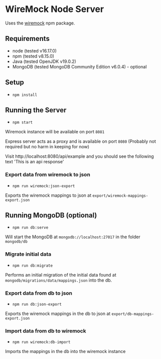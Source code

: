 # WireMock Node Server

Uses the [wiremock](https://www.npmjs.com/package/wiremock) npm package.

## Requirements

- node (tested v16.17.0)
- npm (tested v8.15.0)
- Java (tested OpenJDK v19.0.2)
- MongoDB (tested MongoDB Community Edition v6.0.4) - optional

## Setup

- `npm install`

## Running the Server

- `npm start`

Wiremock instance will be available on port `8081`

Express server acts as a proxy and is available on port `8080` (Probably not required but no harm in keeping for now)

Visit http://localhost:8080/api/example and you should see the following text 'This is an api response'

### Export data from wiremock to json

- `npm run wiremock:json-export`

Exports the wiremock mappings to json at `export/wiremock-mappings-export.json`

## Running MongoDB (optional)

- `npm run db:serve`

Will start the MongoDB at `mongodb://localhost:27017` in the folder `mongodb/db`

### Migrate initial data

- `npm run db:migrate`

Performs an initial migration of the initial data found at `mongodb/migrations/data/mappings.json` into the db.

### Export data from db to json

- `npm run db:json-export`

Exports the wiremock mappings in the db to json at `export/db-mappings-export.json`

### Import data from db to wiremock

- `npm run wiremock:db-import`

Imports the mappings in the db into the wiremock instance
